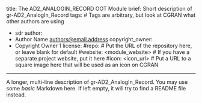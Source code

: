 title: The AD2_ANALOGIN_RECORD OOT Module
brief: Short description of gr-AD2_AnalogIn_Record
tags: # Tags are arbitrary, but look at CGRAN what other authors are using
  - sdr
author:
  - Author Name <authors@email.address>
copyright_owner:
  - Copyright Owner 1
license:
#repo: # Put the URL of the repository here, or leave blank for default
#website: <module_website> # If you have a separate project website, put it here
#icon: <icon_url> # Put a URL to a square image here that will be used as an icon on CGRAN
---
A longer, multi-line description of gr-AD2_AnalogIn_Record.
You may use some *basic* Markdown here.
If left empty, it will try to find a README file instead.
